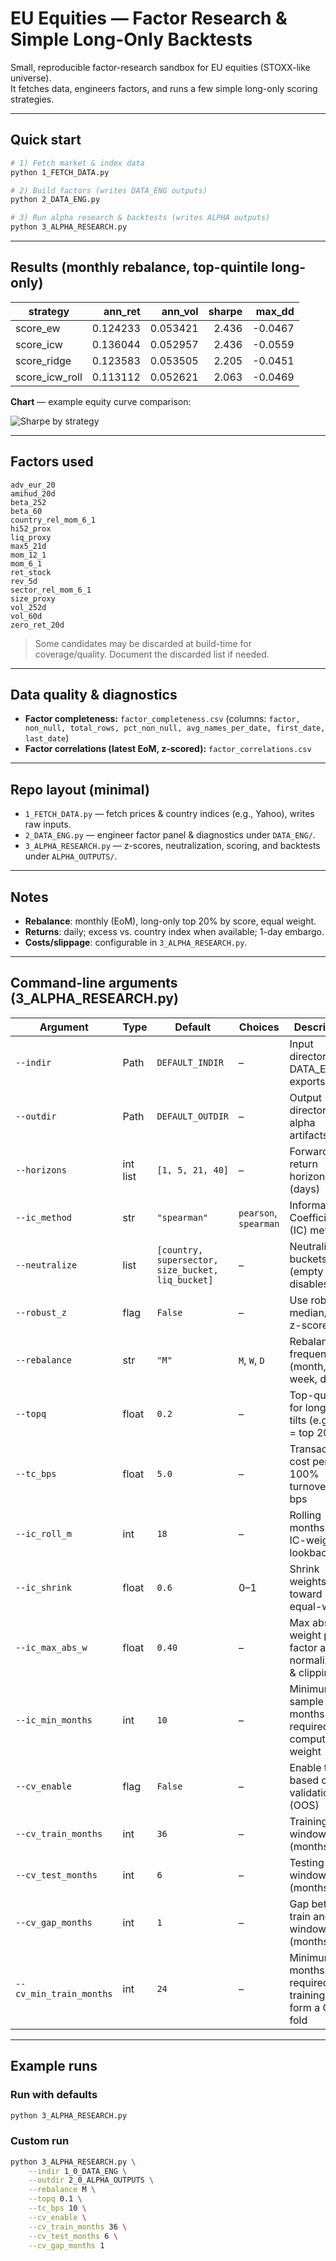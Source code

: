


# EU Equities — Factor Research & Simple Long-Only Backtests

Small, reproducible factor-research sandbox for EU equities (STOXX-like universe).  
It fetches data, engineers factors, and runs a few simple long-only scoring strategies.

---

## Quick start

```bash
# 1) Fetch market & index data
python 1_FETCH_DATA.py

# 2) Build factors (writes DATA_ENG outputs)
python 2_DATA_ENG.py

# 3) Run alpha research & backtests (writes ALPHA outputs)
python 3_ALPHA_RESEARCH.py
````

---

## Results (monthly rebalance, top-quintile long-only)

| strategy         | ann\_ret | ann\_vol | sharpe | max\_dd |
| ---------------- | -------: | -------: | -----: | ------: |
| score\_ew        | 0.124233 | 0.053421 |  2.436 | -0.0467 |
| score\_icw       | 0.136044 | 0.052957 |  2.436 | -0.0559 |
| score\_ridge     | 0.123583 | 0.053505 |  2.205 | -0.0451 |
| score\_icw\_roll | 0.113112 | 0.052621 |  2.063 | -0.0469 |

**Chart** — example equity curve comparison:

![Sharpe by strategy](2_0_ALPHA_OUTPUTS/IS_equity_compare.png)

---

## Factors used

```
adv_eur_20
amihud_20d
beta_252
beta_60
country_rel_mom_6_1
hi52_prox
liq_proxy
max5_21d
mom_12_1
mom_6_1
ret_stock
rev_5d
sector_rel_mom_6_1
size_proxy
vol_252d
vol_60d
zero_ret_20d
```

> Some candidates may be discarded at build-time for coverage/quality.
> Document the discarded list if needed.

---

## Data quality & diagnostics

* **Factor completeness:** `factor_completeness.csv`
  (columns: `factor, non_null, total_rows, pct_non_null, avg_names_per_date, first_date, last_date`)
* **Factor correlations (latest EoM, z-scored):** `factor_correlations.csv`

---

## Repo layout (minimal)

* `1_FETCH_DATA.py` — fetch prices & country indices (e.g., Yahoo), writes raw inputs.
* `2_DATA_ENG.py` — engineer factor panel & diagnostics under `DATA_ENG/`.
* `3_ALPHA_RESEARCH.py` — z-scores, neutralization, scoring, and backtests under `ALPHA_OUTPUTS/`.

---

## Notes

* **Rebalance**: monthly (EoM), long-only top 20% by score, equal weight.
* **Returns**: daily; excess vs. country index when available; 1-day embargo.
* **Costs/slippage**: configurable in `3_ALPHA_RESEARCH.py`.

---

## Command-line arguments (3\_ALPHA\_RESEARCH.py)

| Argument                | Type     | Default                                           | Choices               | Description                                                   |
| ----------------------- | -------- | ------------------------------------------------- | --------------------- | ------------------------------------------------------------- |
| `--indir`               | Path     | `DEFAULT_INDIR`                                   | –                     | Input directory with DATA\_ENG exports                        |
| `--outdir`              | Path     | `DEFAULT_OUTDIR`                                  | –                     | Output directory for alpha artifacts                          |
| `--horizons`            | int list | `[1, 5, 21, 40]`                                  | –                     | Forward return horizons (days)                                |
| `--ic_method`           | str      | `"spearman"`                                      | `pearson`, `spearman` | Information Coefficient (IC) method                           |
| `--neutralize`          | list     | `[country, supersector, size_bucket, liq_bucket]` | –                     | Neutralization buckets (empty list disables)                  |
| `--robust_z`            | flag     | `False`                                           | –                     | Use robust median/MAD z-scores                                |
| `--rebalance`           | str      | `"M"`                                             | `M`, `W`, `D`         | Rebalance frequency (month, week, day)                        |
| `--topq`                | float    | `0.2`                                             | –                     | Top-quantile for long-only tilts (e.g., 0.2 = top 20%)        |
| `--tc_bps`              | float    | `5.0`                                             | –                     | Transaction cost per 100% turnover, in bps                    |
| `--ic_roll_m`           | int      | `18`                                              | –                     | Rolling months for IC-weight lookback                         |
| `--ic_shrink`           | float    | `0.6`                                             | 0–1                   | Shrink weights toward equal-weight                            |
| `--ic_max_abs_w`        | float    | `0.40`                                            | –                     | Max absolute weight per factor after normalization & clipping |
| `--ic_min_months`       | int      | `10`                                              | –                     | Minimum sample months required to compute IC-weight           |
| `--cv_enable`           | flag     | `False`                                           | –                     | Enable time-based cross-validation (OOS)                      |
| `--cv_train_months`     | int      | `36`                                              | –                     | Training window size (months)                                 |
| `--cv_test_months`      | int      | `6`                                               | –                     | Testing window size (months)                                  |
| `--cv_gap_months`       | int      | `1`                                               | –                     | Gap between train and test windows (months)                   |
| `--cv_min_train_months` | int      | `24`                                              | –                     | Minimum months required in training to form a CV fold         |

---

## Example runs

### Run with defaults

```bash
python 3_ALPHA_RESEARCH.py
```

### Custom run

```bash
python 3_ALPHA_RESEARCH.py \
    --indir 1_0_DATA_ENG \
    --outdir 2_0_ALPHA_OUTPUTS \
    --rebalance M \
    --topq 0.1 \
    --tc_bps 10 \
    --cv_enable \
    --cv_train_months 36 \
    --cv_test_months 6 \
    --cv_gap_months 1
```


